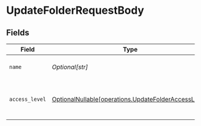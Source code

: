 # UpdateFolderRequestBody


## Fields

| Field                                                                                                      | Type                                                                                                       | Required                                                                                                   | Description                                                                                                |
| ---------------------------------------------------------------------------------------------------------- | ---------------------------------------------------------------------------------------------------------- | ---------------------------------------------------------------------------------------------------------- | ---------------------------------------------------------------------------------------------------------- |
| `name`                                                                                                     | *Optional[str]*                                                                                            | :heavy_minus_sign:                                                                                         | The name of the folder.                                                                                    |
| `access_level`                                                                                             | [OptionalNullable[operations.UpdateFolderAccessLevel]](../../models/operations/updatefolderaccesslevel.md) | :heavy_minus_sign:                                                                                         | The access level of the folder within the workspace.                                                       |